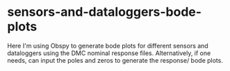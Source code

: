 # sensors-and-dataloggers-bode-plots
Here I'm using Obspy to generate bode plots for different sensors and dataloggers using the DMC nominal response files. Alternatively, if one needs, can input the poles and zeros to generate the response/ bode plots. 
